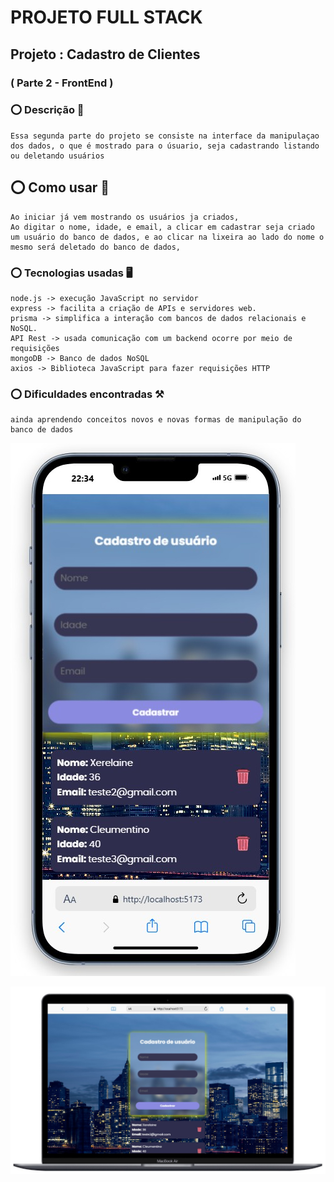 # PROJETO FULL STACK
## Projeto : Cadastro de Clientes 
### ( Parte 2 - FrontEnd )
 
### ⭕ Descrição 📝
    Essa segunda parte do projeto se consiste na interface da manipulaçao dos dados, o que é mostrado para o úsuario, seja cadastrando listando ou deletando usuários

## ⭕ Como usar 🚩
    Ao iniciar já vem mostrando os usuários ja criados,
    Ao digitar o nome, idade, e email, a clicar em cadastrar seja criado um usuário do banco de dados, e ao clicar na lixeira ao lado do nome o mesmo será deletado do banco de dados,


### ⭕ Tecnologias usadas 🖥️
    node.js -> execução JavaScript no servidor
    express -> facilita a criação de APIs e servidores web.
    prisma -> simplifica a interação com bancos de dados relacionais e NoSQL.
    API Rest -> usada comunicação com um backend ocorre por meio de requisições
    mongoDB -> Banco de dados NoSQL 
    axios -> Biblioteca JavaScript para fazer requisições HTTP

### ⭕ Dificuldades encontradas ⚒️
    ainda aprendendo conceitos novos e novas formas de manipulação do banco de dados



![LIsta de usuarios](./src/assets/mobile.jpg)

![LIsta de usuarios](./src/assets/pc.jpg)

